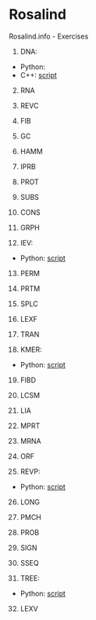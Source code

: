 # Rosalind
Rosalind.info - Exercises

1. DNA: 
  - Python: 
  - C++: [script](counting_nucleotides.cpp)

2. RNA

3. REVC

4. FIB

5. GC

6. HAMM

7. IPRB

8. PROT

9. SUBS

10. CONS

11. GRPH

12. IEV: 
  - Python: [script](calculating_expected_offspring.py)

13. PERM

14. PRTM

15. SPLC

16. LEXF

17. TRAN

18. KMER: 
  - Python: [script](kmer_composition.py)

19. FIBD
	  	  	 
20. LCSM
	  	  	 
21. LIA
	  	  	 
22. MPRT
	  	  	 
23. MRNA
	  	  	 
24. ORF
	  	  	 
25. REVP: 
  - Python: [script](locating_restriction_site.py)

26. LONG	
	  	  	 
27. PMCH
	  	  	 
28. PROB
	  	  	 
29. SIGN
	  	  	 
30. SSEQ
	  	  	 
31. TREE: 
  - Python: [script](completing_a_tree.py)	
	  	  	 
32. LEXV

